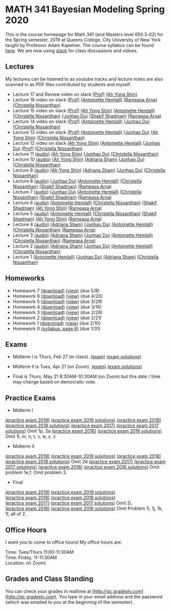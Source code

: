 # MATH 341 Bayesian Modeling Spring 2020

This is the course homepage for Math 341 (and Masters level 650.3-02) for the Spring semester, 2019 at Queens College, City University of New York taught by Professor Adam Kapelner. The course syllabus can be found [here](https://github.com/kapelner/QC_Math_341_Spring_2020/blob/master/syllabus/syllabus.pdf). We are now using [slack](https://qcmath341.slack.com/) for class discussions and vidoes.

## Lectures

My lectures can be listened to as youtube tracks and lecture notes are also scanned in as PDF files contributed by students and myself.

<!--     
* Lecture 23 video on slack [(Prof)](https://github.com/kapelner/QC_Math_341_Spring_2020/blob/master/lectures/lec23kap.pdf)
* Lecture 22 video on slack [(Prof)](https://github.com/kapelner/QC_Math_341_Spring_2020/blob/master/lectures/lec22kap.pdf)
* Lecture 21 video on slack [(Prof)](https://github.com/kapelner/QC_Math_341_Spring_2020/blob/master/lectures/lec21kap.pdf) 
* Lecture 20 video on slack [(Prof)](https://github.com/kapelner/QC_Math_341_Spring_2020/blob/master/lectures/lec20kap.pdf)
* Lecture 19 video on slack [(Prof)](https://github.com/kapelner/QC_Math_341_Spring_2020/blob/master/lectures/lec19kap.pdf)
* Review 2 video on slack
* Lecture 18 video on slack [(Prof)](https://github.com/kapelner/QC_Math_341_Spring_2020/blob/master/lectures/lec18kap.pdf) -->
* Lecture 17 and Review video on slack [(Prof)](https://github.com/kapelner/QC_Math_341_Spring_2020/blob/master/lectures/lec17kap.pdf) [(Ah Yong Shin)](https://github.com/kapelner/QC_Math_341_Spring_2020/blob/master/lectures/lec17shin.pdf)
* Lecture 16 video on slack [(Prof)](https://github.com/kapelner/QC_Math_341_Spring_2020/blob/master/lectures/lec16kap.pdf) [(Antoinette Hemlall)](https://github.com/kapelner/QC_Math_341_Spring_2020/blob/master/lectures/lec16hemlall.pdf) [(Rameasa Arna)](https://github.com/kapelner/QC_Math_341_Spring_2020/blob/master/lectures/lec16arna.pdf) [(Christella Nissanthan)](https://github.com/kapelner/QC_Math_341_Spring_2020/blob/master/lectures/lec16nissanthan.pdf)
* Lecture 15 video on slack [(Prof)](https://github.com/kapelner/QC_Math_341_Spring_2020/blob/master/lectures/lec15kap.pdf) [(Ah Yong Shin)](https://github.com/kapelner/QC_Math_341_Spring_2020/blob/master/lectures/lec15shin.pdf) [(Antoinette Hemlall)](https://github.com/kapelner/QC_Math_341_Spring_2020/blob/master/lectures/lec15hemlall.pdf) [(Christella Nissanthan)](https://github.com/kapelner/QC_Math_341_Spring_2020/blob/master/lectures/lec15nissanthan.pdf) [(Junhao Du)](https://github.com/kapelner/QC_Math_341_Spring_2020/blob/master/lectures/lec15du.pdf) [(Shakif Shadman)](https://github.com/kapelner/QC_Math_341_Spring_2020/blob/master/lectures/lec15shadman.pdf) [(Rameasa Arna)](https://github.com/kapelner/QC_Math_341_Spring_2020/blob/master/lectures/lec15arna.pdf)
* Lecture 14 video on slack [(Prof)](https://github.com/kapelner/QC_Math_341_Spring_2020/blob/master/lectures/lec14kap.pdf) [(Antoinette Hemlall)](https://github.com/kapelner/QC_Math_341_Spring_2020/blob/master/lectures/lec14hemlall.pdf) [(Junhao Du)](https://github.com/kapelner/QC_Math_341_Spring_2020/blob/master/lectures/lec14du.pdf) [(Christella Nissanthan)](https://github.com/kapelner/QC_Math_341_Spring_2020/blob/master/lectures/lec14nissanthan.pdf)
* Lecture 13 video on slack [(Prof)](https://github.com/kapelner/QC_Math_341_Spring_2020/blob/master/lectures/lec13kap.pdf) [(Antoinette Hemlall)](https://github.com/kapelner/QC_Math_341_Spring_2020/blob/master/lectures/lec13hemlall.pdf) [(Junhao Du)](https://github.com/kapelner/QC_Math_341_Spring_2020/blob/master/lectures/lec13du.pdf) [(Ah Yong Shin)](https://github.com/kapelner/QC_Math_341_Spring_2020/blob/master/lectures/lec13shin.pdf) [(Christella Nissanthan)](https://github.com/kapelner/QC_Math_341_Spring_2020/blob/master/lectures/lec12nissanthan.pdf)
* Lecture 12 video on slack [(Ah Yong Shin)](https://github.com/kapelner/QC_Math_341_Spring_2020/blob/master/lectures/lec12shin.pdf) [(Antoinette Hemlall)](https://github.com/kapelner/QC_Math_341_Spring_2020/blob/master/lectures/lec12hemlall.pdf) [(Junhao Du)](https://github.com/kapelner/QC_Math_341_Spring_2020/blob/master/lectures/lec12du.pdf) [(Prof)](https://github.com/kapelner/QC_Math_341_Spring_2020/blob/master/lectures/lec12kap.pdf) [(Christella Nissanthan)](https://github.com/kapelner/QC_Math_341_Spring_2020/blob/master/lectures/lec12nissanthan.pdf)
* Lecture 11 [(audio)](https://youtu.be/Qj-Q3vehOrg) [(Ah Yong Shin)](https://github.com/kapelner/QC_Math_341_Spring_2020/blob/master/lectures/lec11shin.pdf) [(Junhao Du)](https://github.com/kapelner/QC_Math_341_Spring_2020/blob/master/lectures/lec11du.pdf) [(Christella Nissanthan)](https://github.com/kapelner/QC_Math_341_Spring_2020/blob/master/lectures/lec11nissanthan.pdf)
* Lecture 10 [(audio)](https://youtu.be/ogjjHMI5e5A) [(Ah Yong Shin)](https://github.com/kapelner/QC_Math_341_Spring_2020/blob/master/lectures/lec10shin.pdf) [(Adriana Sham)](https://github.com/kapelner/QC_Math_341_Spring_2020/blob/master/lectures/lec10Sham.pdf) [(Junhao Du)](https://github.com/kapelner/QC_Math_341_Spring_2020/blob/master/lectures/lec10du.pdf) [(Christella Nissanthan)](https://github.com/kapelner/QC_Math_341_Spring_2020/blob/master/lectures/lec10nissanthan.pdf)
* Lecture 9 [(audio)](https://youtu.be/xb1aKYcZ24g) [(Ah Yong Shin)](https://github.com/kapelner/QC_Math_341_Spring_2020/blob/master/lectures/lec09shin.pdf) [(Adriana Sham)](https://github.com/kapelner/QC_Math_341_Spring_2020/blob/master/lectures/lec09Sham.pdf) [(Junhao Du)](https://github.com/kapelner/QC_Math_341_Spring_2020/blob/master/lectures/lec09du.pdf) [(Christella Nissanthan)](https://github.com/kapelner/QC_Math_341_Spring_2020/blob/master/lectures/lec09nissanthan.pdf)
 * Lecture 8 [(audio)](https://youtu.be/CWv2i1LtmoY) [(Junhao Du)](https://github.com/kapelner/QC_Math_341_Spring_2020/blob/master/lectures/lec08du.pdf) [(Antoinette Hemlall)](https://github.com/kapelner/QC_Math_341_Spring_2020/blob/master/lectures/lec08hemlall.pdf) [(Christella Nissanthan)](https://github.com/kapelner/QC_Math_341_Spring_2020/blob/master/lectures/lec08nissanthan.pdf) [(Shakif Shadman)](https://github.com/kapelner/QC_Math_341_Spring_2020/blob/master/lectures/lec08shadman.pdf) [(Rameasa Arna)](https://github.com/kapelner/QC_Math_341_Spring_2020/blob/master/lectures/lec08arna.pdf)
* Lecture 7 [(audio)](https://youtu.be/lwY4UA7jch4) [(Junhao Du)](https://github.com/kapelner/QC_Math_341_Spring_2020/blob/master/lectures/lec07du.pdf) [(Antoinette Hemlall)](https://github.com/kapelner/QC_Math_341_Spring_2020/blob/master/lectures/lec07hemlall.pdf) [(Christella Nissanthan)](https://github.com/kapelner/QC_Math_341_Spring_2020/blob/master/lectures/lec07nissanthan.pdf) [(Shakif Shadman)](https://github.com/kapelner/QC_Math_341_Spring_2020/blob/master/lectures/lec07shadman.pdf) [(Rameasa Arna)](https://github.com/kapelner/QC_Math_341_Spring_2020/blob/master/lectures/lec07arna.pdf)
* Lecture 6 [(audio)](https://youtu.be/iR5qPL_-kj0) [(Antoinette Hemlall)](https://github.com/kapelner/QC_Math_341_Spring_2020/blob/master/lectures/lec06hemlall.pdf) [(Christella Nissanthan)](https://github.com/kapelner/QC_Math_341_Spring_2020/blob/master/lectures/lec06nissanthan.pdf) [(Shakif Shadman)](https://github.com/kapelner/QC_Math_341_Spring_2020/blob/master/lectures/lec06shadman.pdf) [(Ah Yong Shin)](https://github.com/kapelner/QC_Math_341_Spring_2020/blob/master/lectures/lec06shin.pdf) [(Rameasa Arna)](https://github.com/kapelner/QC_Math_341_Spring_2020/blob/master/lectures/lec06arna.pdf)
* Lecture 5 [(audio)](https://youtu.be/lwtGlu5LcxI) [(Antoinette Hemlall)](https://github.com/kapelner/QC_Math_341_Spring_2020/blob/master/lectures/lec05hemlall.pdf) [(Christella Nissanthan)](https://github.com/kapelner/QC_Math_341_Spring_2020/blob/master/lectures/lec05nissanthan.pdf) [(Shakif Shadman)](https://github.com/kapelner/QC_Math_341_Spring_2020/blob/master/lectures/lec05shadman.pdf) [(Ah Yong Shin)](https://github.com/kapelner/QC_Math_341_Spring_2020/blob/master/lectures/lec05shin.pdf) [(Rameasa Arna)](https://github.com/kapelner/QC_Math_341_Spring_2020/blob/master/lectures/lec05arna.pdf)   
* Lecture 4 [(audio)](https://youtu.be/wtI4Dpw7t1o) [(Adriana Sham)](https://github.com/kapelner/QC_Math_341_Spring_2020/blob/master/lectures/lec04Sham.pdf) [(Junhao Du)](https://github.com/kapelner/QC_Math_341_Spring_2020/blob/master/lectures/lec04du.pdf) [(Antoinette Hemlall)](https://github.com/kapelner/QC_Math_341_Spring_2020/blob/master/lectures/lec04hemlall.pdf) [(Christella Nissanthan)](https://github.com/kapelner/QC_Math_341_Spring_2020/blob/master/lectures/lec04nissanthan.pdf) [(Rameasa Arna)](https://github.com/kapelner/QC_Math_341_Spring_2020/blob/master/lectures/lec04arna.pdf) 
* Lecture 3 [(audio)](https://youtu.be/TvQQ6UUZib0) [(Adriana Sham)](https://github.com/kapelner/QC_Math_341_Spring_2020/blob/master/lectures/lec03Sham.pdf) [(Junhao Du)](https://github.com/kapelner/QC_Math_341_Spring_2020/blob/master/lectures/lec03du.pdf) [(Antoinette Hemlall)](https://github.com/kapelner/QC_Math_341_Spring_2020/blob/master/lectures/lec03hemlall.pdf) [(Christella Nissanthan)](https://github.com/kapelner/QC_Math_341_Spring_2020/blob/master/lectures/lec03nissanthan.pdf) [(Rameasa Arna)](https://github.com/kapelner/QC_Math_341_Spring_2020/blob/master/lectures/lec03arna.pdf) 
* Lecture 2 [(audio)](https://youtu.be/QeXo8FDTcHU) [(Adriana Sham)](https://github.com/kapelner/QC_Math_341_Spring_2020/blob/master/lectures/lec02Sham.pdf) [(Junhao Du)](https://github.com/kapelner/QC_Math_341_Spring_2020/blob/master/lectures/lec02du.pdf) [(Antoinette Hemlall)](https://github.com/kapelner/QC_Math_341_Spring_2020/blob/master/lectures/lec02hemlall.pdf) [(Christella Nissanthan)](https://github.com/kapelner/QC_Math_341_Spring_2020/blob/master/lectures/lec02nissanthan.pdf) 
* Lecture 1 [(Antoinette Hemlall)](https://github.com/kapelner/QC_Math_341_Spring_2020/blob/master/lectures/lec01hemlall.pdf) [(Junhao Du)](https://github.com/kapelner/QC_Math_341_Spring_2020/blob/master/lectures/lec01du.pdf) [(Adriana Sham)](https://github.com/kapelner/QC_Math_341_Spring_2020/blob/master/lectures/lec01Sham.pdf) [(Christella Nissanthan)](https://github.com/kapelner/QC_Math_341_Spring_2020/blob/master/lectures/lec01nissanthan.pdf)



## Homeworks

<!--
* Homework 8 [(download)](https://github.com/kapelner/QC_Math_341_Spring_2020/blob/master/homeworks/hw08/hw08.pdf?raw=true) [(view)](https://github.com/kapelner/QC_Math_341_Spring_2020/blob/master/homeworks/hw08/hw08.pdf) (due 5/18)-->
* Homework 7 [(download)](https://github.com/kapelner/QC_Math_341_Spring_2020/blob/master/homeworks/hw07/hw07.pdf?raw=true) [(view)](https://github.com/kapelner/QC_Math_341_Spring_2020/blob/master/homeworks/hw07/hw07.pdf) (due 5/8)
* Homework 6 [(download)](https://github.com/kapelner/QC_Math_341_Spring_2020/blob/master/homeworks/hw06/hw06.pdf?raw=true) [(view)](https://github.com/kapelner/QC_Math_341_Spring_2020/blob/master/homeworks/hw06/hw06.pdf) (due 4/20)
* Homework 5 [(download)](https://github.com/kapelner/QC_Math_341_Spring_2020/blob/master/homeworks/hw05/hw05.pdf?raw=true) [(view)](https://github.com/kapelner/QC_Math_341_Spring_2020/blob/master/homeworks/hw05/hw05.pdf) (due 3/29)
* Homework 4 [(download)](https://github.com/kapelner/QC_Math_341_Spring_2020/blob/master/homeworks/hw04/hw04.pdf?raw=true) [(view)](https://github.com/kapelner/QC_Math_341_Spring_2020/blob/master/homeworks/hw04/hw04.pdf) (due 3/16)
* Homework 3 [(download)](https://github.com/kapelner/QC_Math_341_Spring_2020/blob/master/homeworks/hw03/hw03.pdf?raw=true) [(view)](https://github.com/kapelner/QC_Math_341_Spring_2020/blob/master/homeworks/hw03/hw03.pdf) (due 2/28)
* Homework 2 [(download)](https://github.com/kapelner/QC_Math_341_Spring_2020/blob/master/homeworks/hw02/hw02.pdf?raw=true) [(view)](https://github.com/kapelner/QC_Math_341_Spring_2020/blob/master/homeworks/hw02/hw02.pdf) (due 2/21)
* Homework 1 [(download)](https://github.com/kapelner/QC_Math_341_Spring_2020/blob/master/homeworks/hw01/hw01.pdf?raw=true) [(view)](https://github.com/kapelner/QC_Math_341_Spring_2020/blob/master/homeworks/hw01/hw01.pdf) (due 2/10)
* Homework 0 [(syllabus, page 6)](https://github.com/kapelner/QC_Math_341_Spring_2020/blob/master/syllabus/syllabus.pdf?raw=true) (due 1/31)


## Exams

* Midterm I is Thurs, Feb 27 (in class). [(exam)](https://github.com/kapelner/QC_Math_341_Spring_2020/blob/master/exams/midterm1/midterm1.pdf) [(exam solutions)](https://github.com/kapelner/QC_Math_341_Spring_2020/blob/master/exams/midterm1/midterm1_solutions.pdf)

* Midterm II is Tues, Apr 21 (on Zoom). [(exam)](https://github.com/kapelner/QC_Math_341_Spring_2020/blob/master/exams/midterm2/midterm2.pdf) [(exam solutions)](https://github.com/kapelner/QC_Math_341_Spring_2020/blob/master/exams/midterm2/midterm2_solutions.pdf) 

* Final is Thurs, May 21 8:30AM-10:30AM (on Zoom) but this date / time may change based on democratic vote.

## Practice Exams

* Midterm I

[(practice exam 2019)](https://github.com/kapelner/QC_Math_341_Spring_2019/blob/master/exams/midterm1/midterm1.pdf) [(practice exam 2019 solutions)](https://github.com/kapelner/QC_Math_341_Spring_2019/blob/master/exams/midterm1/midterm1_solutions.pdf)
[(practice exam 2018)](https://github.com/kapelner/QC_Math_341_Spring_2018/blob/master/exams/midterm1/midterm1.pdf) [(practice exam 2018 solutions)](https://github.com/kapelner/QC_Math_341_Spring_2018/blob/master/exams/midterm1/midterm1_solutions.pdf)
[(practice exam 2017)](https://github.com/kapelner/QC_Math_341_Spring_2017/blob/master/exams/midterm1/midterm1.pdf) [(practice exam 2017 solutions)](https://github.com/kapelner/QC_Math_341_Spring_2017/blob/master/exams/midterm1/midterm1_solutions.pdf) Omit 1p, 2a
[(practice exam 2016)](https://github.com/kapelner/QC_Math_390.03-02_Spr_2016/blob/master/exams/midterm1/midterm1.pdf) [(practice exam 2016 solutions)](https://github.com/kapelner/QC_Math_390.03-02_Spr_2016/blob/master/exams/midterm1/midterm1_solutions.pdf) Omit 1l, m, n, t, v, w, x, z

* Midterm II

[(practice exam 2019)](https://github.com/kapelner/QC_Math_341_Spring_2019/blob/master/exams/midterm2/midterm2.pdf) [(practice exam 2019 solutions)](https://github.com/kapelner/QC_Math_341_Spring_2019/blob/master/exams/midterm2/midterm2_solutions.pdf)
[(practice exam 2018)](https://github.com/kapelner/QC_Math_341_Spring_2018/blob/master/exams/midterm2/midterm2.pdf) [(practice exam 2018 solutions)](https://github.com/kapelner/QC_Math_341_Spring_2018/blob/master/exams/midterm2/midterm2_solutions.pdf) Omit 2d
[(practice exam 2017)](https://github.com/kapelner/QC_Math_341_Spring_2017/blob/master/exams/midterm2/midterm2.pdf) [(practice exam 2017 solutions)](https://github.com/kapelner/QC_Math_341_Spring_2017/blob/master/exams/midterm2/midterm2_solutions.pdf)
[(practice exam 2016)](https://github.com/kapelner/QC_Math_390.03-02_Spr_2016/blob/master/exams/midterm2/midterm2.pdf) [(practice exam 2016 solutions)](https://github.com/kapelner/QC_Math_390.03-02_Spr_2016/blob/master/exams/midterm2/midterm2_solutions.pdf) Omit problem 1e,f. Omit problem 2.

* Final

[(practice exam 2019)](https://github.com/kapelner/QC_Math_341_Spring_2019/blob/master/exams/final/final.pdf) [(practice exam 2019 solutions)](https://github.com/kapelner/QC_Math_341_Spring_2019/blob/master/exams/final/final_solutions.pdf)\
[(practice exam 2018)](https://github.com/kapelner/QC_Math_341_Spring_2018/blob/master/exams/final/final.pdf) [(practice exam 2018 solutions)](https://github.com/kapelner/QC_Math_341_Spring_2018/blob/master/exams/final/final_solutions.pdf)\
[(practice exam 2017)](https://github.com/kapelner/QC_Math_341_Spring_2017/blob/master/exams/final/final.pdf) [(practice exam 2017 solutions)](https://github.com/kapelner/QC_Math_341_Spring_2017/blob/master/exams/final/final_solutions.pdf) Omit 2i, \
[(practice exam 2016)](https://github.com/kapelner/QC_Math_390.03-02_Spr_2016/blob/master/exams/final/final.pdf) [(practice exam 2016 solutions)](https://github.com/kapelner/QC_Math_390.03-02_Spr_2016/blob/master/exams/final/final_solutions.pdf) Omit Problem 1i, 1j, 1k, 1l, all of 2.

## Office Hours

I *want* you to come to office hours! My office hours are:

Time: Tues/Thurs 11:00-11:30AM\
Time: Friday, 11-11:30AM\
Location: on Zoom\

<!--In addition, Abhinav Patil, the course TA, will hold office hours as well:

Time: Wed 3:15-4:15PM\
Location: Kiely Hall 5th floor math lounge-->

## Grades and Class Standing

You can check your grades in realtime at [http://qc.gradesly.com](http://qc.gradesly.com). You type in your email address and the password (which was emailed to you at the beginning of the semester).
